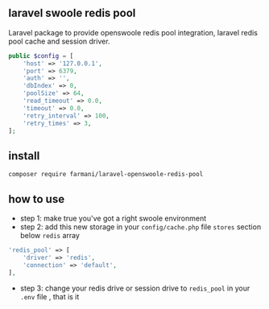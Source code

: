 ## laravel swoole redis pool

Laravel package to provide openswoole redis pool integration, laravel redis pool cache and session driver.

```php
public $config = [
    'host' => '127.0.0.1',
    'port' => 6379,
    'auth' => '',
    'dbIndex' => 0,
    'poolSize' => 64,
    'read_timeout' => 0.0,
    'timeout' => 0.0,
    'retry_interval' => 100,
    'retry_times' => 3,
];
```

## install

`composer require farmani/laravel-openswoole-redis-pool`

## how to use
* step 1: make true you've got a right swoole environment
* step 2: add this new storage in your `config/cache.php` file `stores` section below `redis` array

```php
'redis_pool' => [
    'driver' => 'redis',
    'connection' => 'default',
],
```
* step 3: change your redis drive or session drive to `redis_pool` in your `.env` file , that is it
